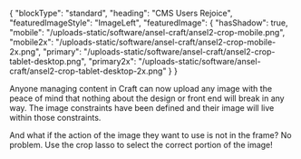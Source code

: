 {
    "blockType": "standard",
    "heading": "CMS Users Rejoice",
    "featuredImageStyle": "ImageLeft",
    "featuredImage": {
        "hasShadow": true,
        "mobile": "/uploads-static/software/ansel-craft/ansel2-crop-mobile.png",
        "mobile2x": "/uploads-static/software/ansel-craft/ansel2-crop-mobile-2x.png",
        "primary": "/uploads-static/software/ansel-craft/ansel2-crop-tablet-desktop.png",
        "primary2x": "/uploads-static/software/ansel-craft/ansel2-crop-tablet-desktop-2x.png"
    }
}

Anyone managing content in Craft can now upload any image with the peace of mind that nothing about the design or front end will break in any way. The image constraints have been defined and their image will live within those constraints.

And what if the action of the image they want to use is not in the frame? No problem. Use the crop lasso to select the correct portion of the image!
